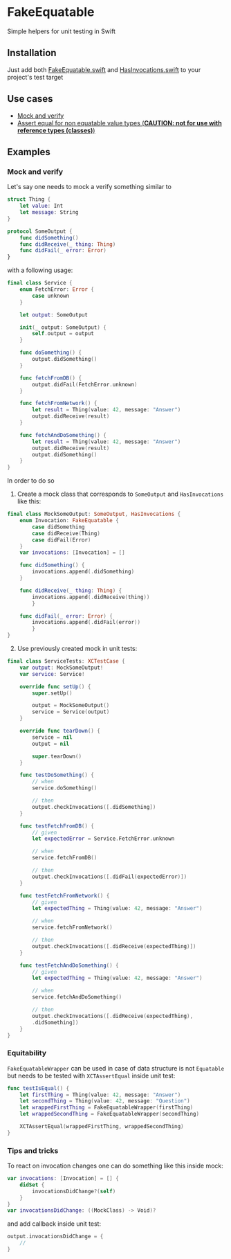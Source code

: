 # FakeEquatable
Simple helpers for unit testing in Swift

## Installation
Just add both [FakeEquatable.swift](FakeEquatable.swift) and  [HasInvocations.swift](HasInvocations.swift) to your project's test target

## Use cases 
* [Mock and verify](#mock-and-verify)
* [Assert equal for non equatable value types (**CAUTION:  not for use with reference types (classes)**)](equitability)

## Examples
### Mock and verify
Let's say one needs to mock a verify something similar to

```swift
struct Thing {
    let value: Int
    let message: String
}

protocol SomeOutput {
    func didSomething()
    func didReceive(_ thing: Thing)
    func didFail(_ error: Error)
}
```
with a following usage:
```swift
final class Service {
    enum FetchError: Error {
        case unknown
    }

    let output: SomeOutput

    init(_ output: SomeOutput) {
        self.output = output
    }

    func doSomething() {
        output.didSomething()
    }

    func fetchFromDB() {
        output.didFail(FetchError.unknown)
    }

    func fetchFromNetwork() {
        let result = Thing(value: 42, message: "Answer")
        output.didReceive(result)
    }

    func fetchAndDoSomething() {
        let result = Thing(value: 42, message: "Answer")
        output.didReceive(result)
        output.didSomething()
    }
}

```
In order to do so 
1. Create a mock class that corresponds to `SomeOutput` and `HasInvocations` like this:

```swift
final class MockSomeOutput: SomeOutput, HasInvocations {
    enum Invocation: FakeEquatable {
        case didSomething
        case didReceive(Thing)
        case didFail(Error)
    }
    var invocations: [Invocation] = []

    func didSomething() {
        invocations.append(.didSomething)
    }

    func didReceive(_ thing: Thing) {
        invocations.append(.didReceive(thing))
        }

    func didFail(_ error: Error) {
        invocations.append(.didFail(error))
        }
}
```

2. Use previously created mock in unit tests:

```swift
final class ServiceTests: XCTestCase {
    var output: MockSomeOutput!
    var service: Service!

    override func setUp() {
        super.setUp()

        output = MockSomeOutput()
        service = Service(output)
    }

    override func tearDown() {
        service = nil
        output = nil

        super.tearDown()
    }

    func testDoSomething() {
        // when
        service.doSomething()

        // then
        output.checkInvocations([.didSomething])
    }

    func testFetchFromDB() {
        // given
        let expectedError = Service.FetchError.unknown

        // when
        service.fetchFromDB()

        // then
        output.checkInvocations([.didFail(expectedError)])
    }

    func testFetchFromNetwork() {
        // given
        let expectedThing = Thing(value: 42, message: "Answer")

        // when
        service.fetchFromNetwork()

        // then
        output.checkInvocations([.didReceive(expectedThing)])
    }

    func testFetchAndDoSomething() {
        // given
        let expectedThing = Thing(value: 42, message: "Answer")

        // when
        service.fetchAndDoSomething()

        // then
        output.checkInvocations([.didReceive(expectedThing),
        .didSomething])
    }
}
```

### Equitability
 `FakeEquatableWrapper` can be used in case of data structure is not `Equatable` but needs to be tested with `XCTAssertEqual` inside unit test:

```swift
func testIsEqual() {
    let firstThing = Thing(value: 42, message: "Answer")
    let secondThing = Thing(value: 42, message: "Question")
    let wrappedFirstThing = FakeEquatableWrapper(firstThing)
    let wrappedSecondThing = FakeEquatableWrapper(secondThing)

    XCTAssertEqual(wrappedFirstThing, wrappedSecondThing)
}
```

### Tips and tricks
To react on invocation changes one can do something like this inside mock:
```swift
var invocations: [Invocation] = [] {
    didSet {
        invocationsDidChange?(self)
    }
}
var invocationsDidChange: ((MockClass) -> Void)?
```

and add callback inside unit test:
```swift
output.invocationsDidChange = {
    //
}
```
